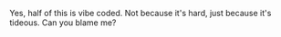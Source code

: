 Yes, half of this is vibe coded.
Not because it's hard, just because it's tideous. Can you blame me?